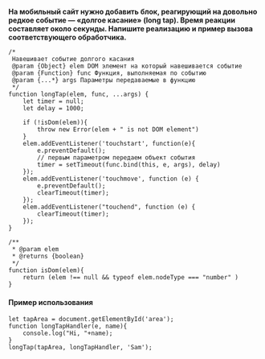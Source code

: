 **На мобильный сайт нужно добавить блок, реагирующий на довольно редкое событие — «долгое касание» (long tap). Время реакции составляет около секунды. Напишите реализацию и пример вызова соответствующего обработчика.**

```
/*
 Навешивает событие долгого касания
 @param {Object} elem DOM элемент на который навешивается событие
 @param {Function} func Функция, выполняемая по событию
 @param {...*} args Параметры передаваемые в функцию
 */
function longTap(elem, func, ...args) {
    let timer = null;
    let delay = 1000;

    if (!isDom(elem)){
        throw new Error(elem + " is not DOM element")
    }
    elem.addEventListener('touchstart', function(e){
        e.preventDefault();
        // первым параметром передаем объект события
        timer = setTimeout(func.bind(this, e, args), delay)
    });
    elem.addEventListener('touchmove', function (e) {
        e.preventDefault();
        clearTimeout(timer);
    });
    elem.addEventListener("touchend", function (e) {
        clearTimeout(timer);
    });
}

/**
 * @param elem
 * @returns {boolean}
 */
function isDom(elem){
    return (elem !== null && typeof elem.nodeType === "number" )
}
```

#### Пример использования
```
let tapArea = document.getElementById('area');
function longTapHandler(e, name){
    console.log("Hi, "+name);
}
longTap(tapArea, longTapHandler, 'Sam');
```